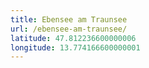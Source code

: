 ```yaml
---
title: Ebensee am Traunsee
url: /ebensee-am-traunsee/
latitude: 47.812236600000006
longitude: 13.774166600000001
---
```

